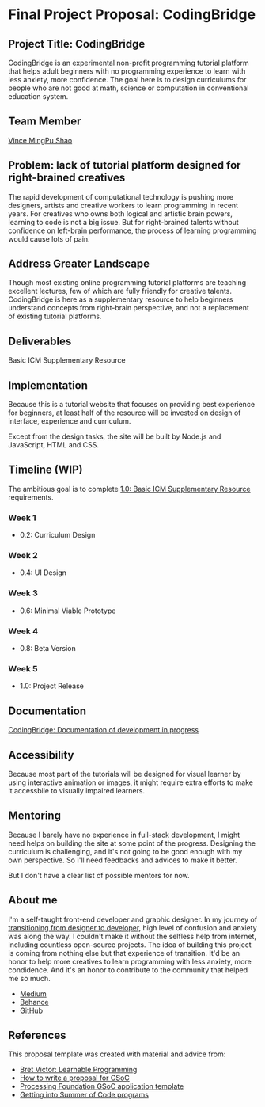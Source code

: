 # Final Project Proposal: CodingBridge

## Project Title: CodingBridge

CodingBridge is an experimental non-profit programming tutorial platform that helps adult beginners with no programming experience to learn with less anxiety, more confidence. The goal here is to design curriculums for people who are not good at math, science or computation in conventional education system.

## Team Member

[Vince MingPu Shao](https://github.com/vince19972)

## Problem: lack of tutorial platform designed for right-brained creatives

The rapid development of computational technology is pushing more designers, artists and creative workers to learn programming in recent years. For creatives who owns both logical and artistic brain powers, learning to code is not a big issue. But for right-brained talents without confidence on left-brain performance, the process of learning programming would cause lots of pain. 

## Address Greater Landscape

Though most existing online programming tutorial platforms are teaching excellent lectures, few of which are fully friendly for creative talents. CodingBridge is here as a supplementary resource to help beginners understand concepts from right-brain perspective, and not a replacement of existing tutorial platforms.

## Deliverables

Basic ICM Supplementary Resource

## Implementation

Because this is a tutorial website that focuses on providing best experience for beginners, at least half of the resource will be invested on design of interface, experience and curriculum.

Except from the design tasks, the site will be built by Node.js and JavaScript, HTML and CSS. 

## Timeline (WIP)

The ambitious goal is to complete [1.0: Basic ICM Supplementary Resource](https://github.com/vince19972/CodingBridge/wiki/1.0:-Basic-ICM-Supplementary-Resource) requirements.

### Week 1

- 0.2: Curriculum Design

### Week 2

- 0.4: UI Design

### Week 3

- 0.6: Minimal Viable Prototype

### Week 4

- 0.8: Beta Version

### Week 5

- 1.0: Project Release

## Documentation

[CodingBridge: Documentation of development in progress](https://medium.com/@vinceshao/codingbridge-documentation-of-development-in-progress-f67e25611399)

## Accessibility

Because most part of the tutorials will be designed for visual learner by using interactive animation or images, it might require extra efforts to make it accessbile to visually impaired learners.

## Mentoring

Because I barely have no experience in full-stack development, I might need helps on building the site at some point of the progress. Designing the curriculum is challenging, and it's not going to be good enough with my own perspective. So I'll need feedbacks and advices to make it better.

But I don't have a clear list of possible mentors for now.

## About me

I'm a self-taught front-end developer and graphic designer. In my journey of [transitioning from designer to developer](https://medium.freecodecamp.org/graphic-designer-to-front-end-developer-7be7bfd6a46c), high level of confusion and anxiety was along the way. I couldn't make it without the selfless help from internet, including countless open-source projects.
The idea of building this project is coming from nothing else but that experience of transition. It'd be an honor to help more creatives to learn programming with less anxiety, more condidence. And it's an honor to contribute to the community that helped me so much.

- [Medium](https://medium.com/@vinceshao)
- [Behance](https://www.behance.net/vinceshaodesign)
- [GitHub](https://github.com/vince19972)

## References

This proposal template was created with material and advice from:

- [Bret Victor: Learnable Programming](http://worrydream.com/#!/LearnableProgramming)
- [How to write a proposal for GSoC](http://teom.org/blog/kde/how-to-write-a-kick-ass-proposal-for-google-summer-of-code/)
- [Processing Foundation GSoC application template](https://docs.google.com/document/d/1UFcWh2IWqhICh4YIFNwtKUaWWXifaBB67rjPxbYzjbE/edit)
- [Getting into Summer of Code programs](http://exploreshaifali.github.io/2015/06/08/getting-into-summer-of-code-programs/)
